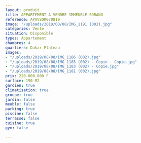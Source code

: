 ```yaml
---
layout: produit
title: APPARTEMENT A VENDRE IMMEUBLE SORANO
reference: APAVSOR070819
image: "/uploads/2019/08/08/IMG_1191 (002).jpg"
categories: Vente
situation: Disponible
types: Appartement
chambres: 4
quartiers: Dakar Plateau
images:
- "/uploads/2019/08/08/IMG_1186 (002).jpg"
- "/uploads/2019/08/08/IMG_1185 (002) - Copie - Copie.jpg"
- "/uploads/2019/08/08/IMG_1183 (002) - Copie.jpg"
- "/uploads/2019/08/08/IMG_1181 (002).jpg"
prix: 220.000.000 F
surface: 190 M2
gardien: true
climatisation: true
groupe: true
jardin: false
meuble: false
parking: true
piscine: false
terrasse: false
cuisine: true
gym: false

---
```

